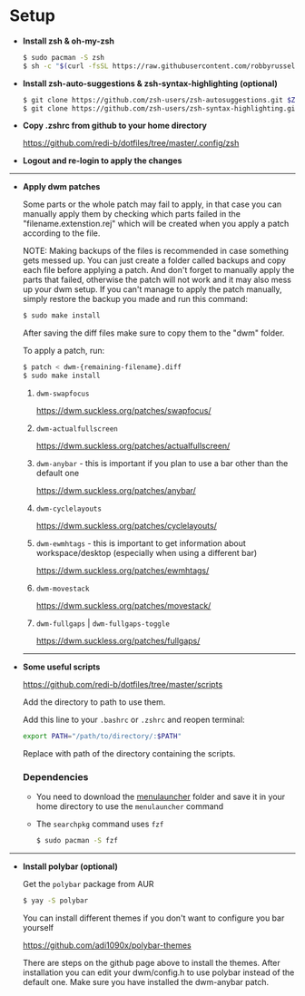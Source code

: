 # Setup

- **Install zsh & oh-my-zsh**

    ```bash
    $ sudo pacman -S zsh
    $ sh -c "$(curl -fsSL https://raw.githubusercontent.com/robbyrussell/oh-my-zsh/master/tools/install.sh)"
    ```

- **Install zsh-auto-suggestions & zsh-syntax-highlighting (optional)**

    ```bash
    $ git clone https://github.com/zsh-users/zsh-autosuggestions.git $ZSH_CUSTOM/plugins/zsh-autosuggestions
    $ git clone https://github.com/zsh-users/zsh-syntax-highlighting.git $ZSH_CUSTOM/plugins/zsh-syntax-highlighting
    ```

- **Copy .zshrc from github to your home directory**

    https://github.com/redi-b/dotfiles/tree/master/.config/zsh

- **Logout and re-login to apply the changes**

---

- **Apply dwm patches**

    Some parts or the whole patch may fail to apply, in that case you can manually apply them by checking which parts failed in the "filename.extenstion.rej" which will be created when you apply a patch according to the file.

    NOTE: Making backups of the files is recommended in case something gets messed up. You can just create a folder called backups and copy each file before applying a patch. And don't forget to manually apply the parts that failed, otherwise the patch will not work and it may also mess up your dwm setup. If you can't manage to apply the patch manually, simply restore the backup you made and run this command:

    ```bash
    $ sudo make install
    ```

    After saving the diff files make sure to copy them to the "dwm" folder.

    To apply a patch, run:

    ```bash
    $ patch < dwm-{remaining-filename}.diff
    $ sudo make install
    ```

    1. ```dwm-swapfocus```

        https://dwm.suckless.org/patches/swapfocus/

    2. ```dwm-actualfullscreen```

        https://dwm.suckless.org/patches/actualfullscreen/

    3. ```dwm-anybar``` - this is important if you plan to use a bar other than the default one

        https://dwm.suckless.org/patches/anybar/

    4. ```dwm-cyclelayouts```

        https://dwm.suckless.org/patches/cyclelayouts/

    5. ```dwm-ewmhtags``` - this is important to get information about workspace/desktop (especially when using a different bar)

        https://dwm.suckless.org/patches/ewmhtags/

    6. ```dwm-movestack```
  
        https://dwm.suckless.org/patches/movestack/

    7. ```dwm-fullgaps``` | ```dwm-fullgaps-toggle```

        https://dwm.suckless.org/patches/fullgaps/

    ---

- **Some useful scripts**

    https://github.com/redi-b/dotfiles/tree/master/scripts

    Add the directory to path to use them.

    Add this line to your ```.bashrc``` or ```.zshrc``` and reopen terminal:

    ```bash
    export PATH="/path/to/directory/:$PATH"
    ```

    Replace with path of the directory containing the scripts.

    ### Dependencies

    - You need to download the [menulauncher](https://github.com/redi-b/dotfiles/tree/master/menulauncher) folder and save it in your home directory to use the ```menulauncher``` command
    - The ```searchpkg``` command uses ```fzf```

        ```bash
        $ sudo pacman -S fzf
        ```

---

- **Install polybar (optional)**

    Get the ```polybar``` package from AUR

    ```bash
    $ yay -S polybar
    ```

    You can install different themes if you don't want to configure you bar yourself

    https://github.com/adi1090x/polybar-themes

    There are steps on the github page above to install the themes. After installation you can edit your dwm/config.h to use polybar instead of the default one. Make sure you have installed the dwm-anybar patch.
